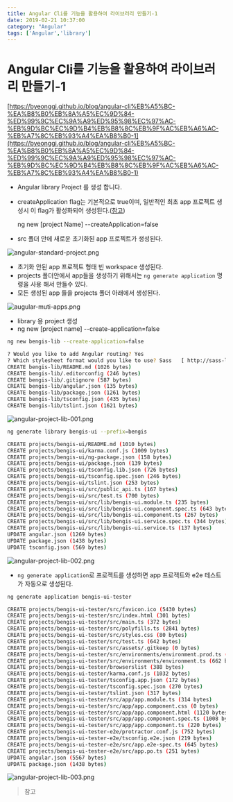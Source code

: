 ```yaml
---
title: Angular Cli를 기능을 활용하여 라이브러리 만들기-1
date: 2019-02-21 10:37:00
category: "Angular" 
tags: ['Angular','library']
---
```


# Angular Cli를 기능을 활용하여 라이브러리 만들기-1

[https://byeonggi.github.io/blog/angular-cli%EB%A5%BC-%EA%B8%B0%EB%8A%A5%EC%9D%84-%ED%99%9C%EC%9A%A9%ED%95%98%EC%97%AC-%EB%9D%BC%EC%9D%B4%EB%B8%8C%EB%9F%AC%EB%A6%AC-%EB%A7%8C%EB%93%A4%EA%B8%B0-1](https://byeonggi.github.io/blog/angular-cli%EB%A5%BC-%EA%B8%B0%EB%8A%A5%EC%9D%84-%ED%99%9C%EC%9A%A9%ED%95%98%EC%97%AC-%EB%9D%BC%EC%9D%B4%EB%B8%8C%EB%9F%AC%EB%A6%AC-%EB%A7%8C%EB%93%A4%EA%B8%B0-1)

- Angular library Project 를 생성 합니다.
- createApplication flag는 기본적으로 true이며, 일반적인 최초 app 프로젝트 생성시 이 flag가 활성화되어 생성된다.([참고](https://angular.io/cli/new))

    ng new [project Name] --createApplication=false

- src 폴더 안에 새로운 초기화된 app 프로젝트가 생성된다.

![angular-standard-project.png](/assets/2019-02-21-Angular-Cli-Library01/angular-standard-project.png)

- 초기화 안된 app 프로젝트 형태 빈 workspace 생성된다.
- projects 폴더안에서 app들을 생성하기 위해서는 `ng generate application` 명령을 사용 해서 만들수 있다.
- 모든 생성된 app 들을 projects 폴더 아래에서 생성된다.

![augular-muti-apps.png](/assets/2019-02-21-Angular-Cli-Library01/augular-muti-apps.png)

- library 용 project 생성
- ng new [project name] --create-application=false

```bash
ng new bengis-lib --create-application=false

? Would you like to add Angular routing? Yes
? Which stylesheet format would you like to use? Sass   [ http://sass-lang.com   ]
CREATE bengis-lib/README.md (1026 bytes)
CREATE bengis-lib/.editorconfig (246 bytes)
CREATE bengis-lib/.gitignore (587 bytes)
CREATE bengis-lib/angular.json (135 bytes)
CREATE bengis-lib/package.json (1261 bytes)
CREATE bengis-lib/tsconfig.json (435 bytes)
CREATE bengis-lib/tslint.json (1621 bytes)
```

![angular-project-lib-001.png](/assets/2019-02-21-Angular-Cli-Library01/angular-project-lib-001.png)

```bash
ng generate library bengis-ui --prefix=bengis

CREATE projects/bengis-ui/README.md (1010 bytes)
CREATE projects/bengis-ui/karma.conf.js (1009 bytes)
CREATE projects/bengis-ui/ng-package.json (158 bytes)
CREATE projects/bengis-ui/package.json (139 bytes)
CREATE projects/bengis-ui/tsconfig.lib.json (726 bytes)
CREATE projects/bengis-ui/tsconfig.spec.json (246 bytes)
CREATE projects/bengis-ui/tslint.json (253 bytes)
CREATE projects/bengis-ui/src/public_api.ts (167 bytes)
CREATE projects/bengis-ui/src/test.ts (700 bytes)
CREATE projects/bengis-ui/src/lib/bengis-ui.module.ts (235 bytes)
CREATE projects/bengis-ui/src/lib/bengis-ui.component.spec.ts (643 bytes)
CREATE projects/bengis-ui/src/lib/bengis-ui.component.ts (267 bytes)
CREATE projects/bengis-ui/src/lib/bengis-ui.service.spec.ts (344 bytes)
CREATE projects/bengis-ui/src/lib/bengis-ui.service.ts (137 bytes)
UPDATE angular.json (1269 bytes)
UPDATE package.json (1438 bytes)
UPDATE tsconfig.json (569 bytes)
```

![angular-project-lib-002.png](/assets/2019-02-21-Angular-Cli-Library01/angular-project-lib-002.png)

- `ng generate application`로 프로젝트를 생성하면 app 프로젝트와 e2e 테스트가 자동으로 생성된다.

```bash
ng generate application bengis-ui-tester

CREATE projects/bengis-ui-tester/src/favicon.ico (5430 bytes)
CREATE projects/bengis-ui-tester/src/index.html (301 bytes)
CREATE projects/bengis-ui-tester/src/main.ts (372 bytes)
CREATE projects/bengis-ui-tester/src/polyfills.ts (2841 bytes)
CREATE projects/bengis-ui-tester/src/styles.css (80 bytes)
CREATE projects/bengis-ui-tester/src/test.ts (642 bytes)
CREATE projects/bengis-ui-tester/src/assets/.gitkeep (0 bytes)
CREATE projects/bengis-ui-tester/src/environments/environment.prod.ts (51 bytes)
CREATE projects/bengis-ui-tester/src/environments/environment.ts (662 bytes)
CREATE projects/bengis-ui-tester/browserslist (388 bytes)
CREATE projects/bengis-ui-tester/karma.conf.js (1032 bytes)
CREATE projects/bengis-ui-tester/tsconfig.app.json (172 bytes)
CREATE projects/bengis-ui-tester/tsconfig.spec.json (270 bytes)
CREATE projects/bengis-ui-tester/tslint.json (317 bytes)
CREATE projects/bengis-ui-tester/src/app/app.module.ts (314 bytes)
CREATE projects/bengis-ui-tester/src/app/app.component.css (0 bytes)
CREATE projects/bengis-ui-tester/src/app/app.component.html (1120 bytes)
CREATE projects/bengis-ui-tester/src/app/app.component.spec.ts (1008 bytes)
CREATE projects/bengis-ui-tester/src/app/app.component.ts (220 bytes)
CREATE projects/bengis-ui-tester-e2e/protractor.conf.js (752 bytes)
CREATE projects/bengis-ui-tester-e2e/tsconfig.e2e.json (219 bytes)
CREATE projects/bengis-ui-tester-e2e/src/app.e2e-spec.ts (645 bytes)
CREATE projects/bengis-ui-tester-e2e/src/app.po.ts (251 bytes)
UPDATE angular.json (5567 bytes)
UPDATE package.json (1438 bytes)
```

![angular-project-lib-003.png](/assets/2019-02-21-Angular-Cli-Library01/angular-project-lib-003.png)

> 참고